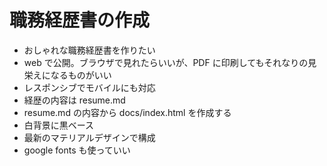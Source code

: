 # 職務経歴書の作成

- おしゃれな職務経歴書を作りたい
- web で公開。ブラウザで見れたらいいが、PDF に印刷してもそれなりの見栄えになるものがいい
- レスポンシブでモバイルにも対応
- 経歴の内容は resume.md
- resume.md の内容から docs/index.html を作成する
- 白背景に黒ベース
- 最新のマテリアルデザインで構成
- google fonts も使っていい
